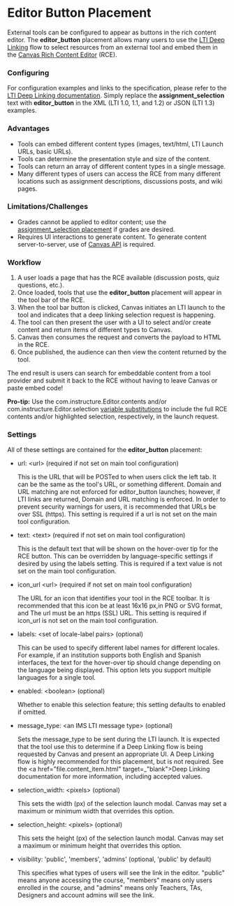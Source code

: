 Editor Button Placement
==============

External tools can be configured to appear as buttons in the rich content editor.
The **editor_button** placement allows many users to use the <a
href="file.content_item.html" target="_blank">LTI Deep Linking</a>
flow to select resources from an external tool and embed them in the
<a href="https://community.canvaslms.com/t5/Canvas-Basics-Guide/What-is-the-New-Rich-Content-Editor/ta-p/12"
target="_blank">Canvas Rich Content Editor</a> (RCE).

### Configuring
For configuration examples and links to the specification, please refer to the <a
href="file.content_item.html" target="_blank">LTI
Deep Linking documentation</a>. Simply replace the **assignment_selection** text
with **editor_button** in the XML (LTI 1.0, 1.1, and 1.2) or JSON (LTI 1.3) examples.

### Advantages
- Tools can embed different content types (images, text/html, LTI Launch URLs,
basic URLs).
- Tools can determine the presentation style and size of the content.
- Tools can return an array of different content types in a single message.
- Many different types of users can access the RCE from many different locations
such as assignment descriptions, discussions posts, and wiki pages.


### Limitations/Challenges
- Grades cannot be applied to editor content; use the
<a href="file.assignment_selection_placement.html" target="_blank">assignment_selection
placement</a> if grades are desired.
- Requires UI interactions to generate content. To generate content server-to-server,
use of <a href="file.oauth.html#accessing-canvas-api" target="_blank">Canvas API</a> is required.


### Workflow
1. A user loads a page that has the RCE available (discussion posts, quiz
questions, etc.).
2. Once loaded, tools that use the **editor_button** placement
will appear in the tool bar of the RCE.
3. When the tool bar button is clicked, Canvas initiates an LTI launch to the
tool and indicates that a deep linking selection request is happening.
4. The tool can then present the user with a UI to select and/or create content and return
items of different types to Canvas.
5. Canvas then consumes the request and converts the payload to HTML in the RCE.
6. Once published, the audience can then view the content returned by the tool.

The end result is users can search for embeddable content from a tool provider
and submit it back to the RCE without having to leave Canvas or paste embed code!

**Pro-tip:** Use the com.instructure.Editor.contents and/or com.instructure.Editor.selection
<a href="file.tools_variable_substitutions.html"
target="_blank">variable substitutions</a> to include the full RCE contents and/or
highlighted selection, respectively, in the launch request.

### Settings
All of these settings are contained for the **editor_button** placement:

-   url: &lt;url&gt; (required if not set on main tool configuration)

    This is the URL that will be POSTed to when users click the left tab. It can
     be the same as the tool's URL, or something different. Domain and URL
     matching are not enforced for editor_button launches; however, if LTI links
     are returned, Domain and URL matching is enforced. In order to prevent
     security warnings for users, it is recommended that URLs be over SSL (https).
     This setting is required if a url is not set on the main tool configuration.

-   text: &lt;text&gt; (required if not set on main tool configuration)

    This is the default text that will be shown on the hover-over tip for the RCE
    button. This can be overridden by language-specific settings if desired by
    using the labels setting. This is required if a text value is not set on the main tool configuration.

-   icon_url &lt;url&gt; (required if not set on main tool configuration)

    The URL for an icon that identifies your tool in the RCE toolbar. It is
    recommended that this icon be at least 16x16 px,in PNG or SVG format, and
    The url must be an https (SSL) URL. This setting is required if icon_url is
    not set on the main tool configuration.

-   labels: &lt;set of locale-label pairs&gt; (optional)

    This can be used to specify different label names for different locales.
    For example, if an institution supports both English and Spanish interfaces,
    the text for the hover-over tip should change depending on the language
    being displayed. This option lets you support multiple languages for a single tool.

-   enabled: &lt;boolean&gt; (optional)

    Whether to enable this selection feature; this setting defaults to enabled if omitted.

-   message_type: &lt;an IMS LTI message type&gt; (optional)

    Sets the message_type to be sent during the LTI launch. It is expected that
    the tool use this to determine if a Deep Linking flow is being requested by
    Canvas and present an appropriate UI. A Deep Linking flow is highly recommended
    for this placement, but is not required. See the
    <a href="file.content_item.html" target=_"blank">Deep Linking
    documentation</a> for more information, including accepted values.

-   selection_width: &lt;pixels&gt; (optional)

    This sets the width (px) of the selection launch modal. Canvas may set a
    maximum or minimum width that overrides this option.

-   selection_height: &lt;pixels&gt; (optional)

    This sets the height (px) of the selection launch modal. Canvas may set a
    maximum or minimum height that overrides this option.

-   visibility: 'public', 'members', 'admins' (optional, 'public' by default)

    This specifies what types of users will see the link in the editor. "public" means anyone accessing the course, "members" means only users enrolled in the course, and "admins" means only Teachers, TAs, Designers and account admins will see the link.
